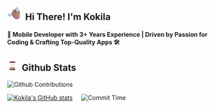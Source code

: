 ## <img src="assets/waving_hand.png" width="32px"> &nbsp;<b>Hi There! I'm Kokila</b>

<h4>📱 Mobile Developer with 3+ Years Experience | Driven by Passion for Coding & Crafting Top-Quality Apps 🛠️</h4>

## <img src="assets/Hourglass Done.webp" width="24px"> &nbsp;Github Stats

![Github Contributions](http://github-profile-summary-cards.vercel.app/api/cards/profile-details?username=CKokila&theme=dark)

[![Kokila's GitHub stats](https://github-readme-stats.vercel.app/api?username=CKokila&include_all_commits=true)](https://github.com/anuraghazra/github-readme-stats)&nbsp;&nbsp;
&nbsp;
![Commit Time](http://github-profile-summary-cards.vercel.app/api/cards/productive-time?username=CKokila&theme=dark&utcOffset=7)
